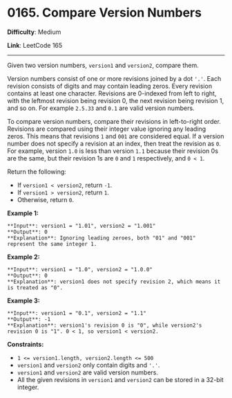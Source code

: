 # 0165. Compare Version Numbers

**Difficulty**: Medium

**Link**: LeetCode 165

---

Given two version numbers, `version1` and `version2`, compare them.

Version numbers consist of one or more revisions joined by a dot `'.'`. Each revision consists of digits and may contain leading zeros. Every revision contains at least one character. Revisions are 0-indexed from left to right, with the leftmost revision being revision 0, the next revision being revision 1, and so on. For example `2.5.33` and `0.1` are valid version numbers.

To compare version numbers, compare their revisions in left-to-right order. Revisions are compared using their integer value ignoring any leading zeros. This means that revisions `1` and `001` are considered equal. If a version number does not specify a revision at an index, then treat the revision as `0`. For example, version `1.0` is less than version `1.1` because their revision 0s are the same, but their revision 1s are `0` and `1` respectively, and `0 < 1`.

Return the following:
- If `version1 < version2`, return `-1`.
- If `version1 > version2`, return `1`.
- Otherwise, return `0`.

**Example 1:**

    **Input**: version1 = "1.01", version2 = "1.001"
    **Output**: 0
    **Explanation**: Ignoring leading zeroes, both "01" and "001" represent the same integer 1.

**Example 2:**

    **Input**: version1 = "1.0", version2 = "1.0.0"
    **Output**: 0
    **Explanation**: version1 does not specify revision 2, which means it is treated as "0".

**Example 3:**

    **Input**: version1 = "0.1", version2 = "1.1"
    **Output**: -1
    **Explanation**: version1's revision 0 is "0", while version2's revision 0 is "1". 0 < 1, so version1 < version2.

**Constraints:**

- `1 <= version1.length, version2.length <= 500`
- `version1` and `version2` only contain digits and `'.'`.
- `version1` and `version2` are valid version numbers.
- All the given revisions in `version1` and `version2` can be stored in a 32-bit integer.
